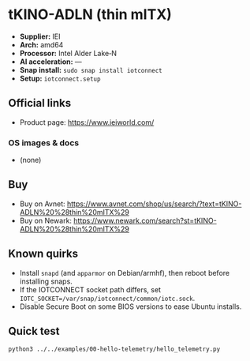 # tKINO-ADLN (thin mITX)

- **Supplier:** IEI
- **Arch:** amd64
- **Processor:** Intel Alder Lake‑N
- **AI acceleration:** —
- **Snap install:** `sudo snap install iotconnect`
- **Setup:** `iotconnect.setup`

## Official links
- Product page: https://www.ieiworld.com/

### OS images & docs
- (none)

## Buy
- Buy on Avnet: https://www.avnet.com/shop/us/search/?text=tKINO-ADLN%20%28thin%20mITX%29
- Buy on Newark: https://www.newark.com/search?st=tKINO-ADLN%20%28thin%20mITX%29

## Known quirks
- Install `snapd` (and `apparmor` on Debian/armhf), then reboot before installing snaps.
- If the IOTCONNECT socket path differs, set `IOTC_SOCKET=/var/snap/iotconnect/common/iotc.sock`.
- Disable Secure Boot on some BIOS versions to ease Ubuntu installs.

## Quick test
```bash
python3 ../../examples/00-hello-telemetry/hello_telemetry.py
```
